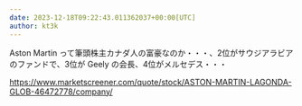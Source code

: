 ```yaml
---
date: 2023-12-18T09:22:43.011362037+00:00[UTC]
author: kt3k
---
```

Aston Martin って筆頭株主カナダ人の富豪なのか・・・、2位がサウジアラビアのファンドで、3位が Geely の会長、4位がメルセデス・・・

https://www.marketscreener.com/quote/stock/ASTON-MARTIN-LAGONDA-GLOB-46472778/company/
